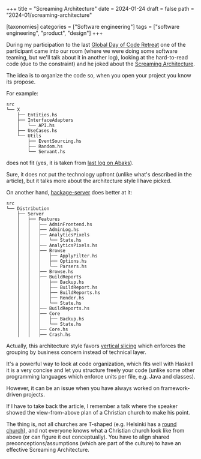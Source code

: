 +++
title = "Screaming Architecture"
date = 2024-01-24
draft = false
path = "2024-01/screaming-architecture"

[taxonomies]
categories = ["Software engineering"]
tags = ["software engineering", "product", "design"]
+++

During my participation to the last [Global Day of Code Retreat](@/blog/2023-11-05_gdcr-summary.md)
one of the participant came into our room (where we were doing some software teaming,
but we'll talk about it in another log), looking at the hard-to-read code (due
to the constraint) and he joked about the [Screaming Architecture](https://blog.cleancoder.com/uncle-bob/2011/09/30/Screaming-Architecture.html).

The idea is to organize the code so, when you open your project you know its propose.

For example:

```
src
└── X
    ├── Entities.hs
    ├── InterfaceAdapters
    │   └── API.hs
    ├── UseCases.hs
    └── Utils
        ├── EventSourcing.hs
        ├── Random.hs
        └── Servant.hs
```

does not fit (yes, it is taken from [last log on Abaks](@/blog/2023-07-02_abaks-testing-strategy.md)).

Sure, it does not put the technology upfront (unlike what's described in the article),
but it talks more about the architecture style I have picked.

On another hand, [hackage-server](https://github.com/haskell/hackage-server) does better at it:

```
src
└── Distribution
    ├── Server
    │   ├── Features
    │   │   ├── AdminFrontend.hs
    │   │   ├── AdminLog.hs
    │   │   ├── AnalyticsPixels
    │   │   │   └── State.hs
    │   │   ├── AnalyticsPixels.hs
    │   │   ├── Browse
    │   │   │   ├── ApplyFilter.hs
    │   │   │   ├── Options.hs
    │   │   │   └── Parsers.hs
    │   │   ├── Browse.hs
    │   │   ├── BuildReports
    │   │   │   ├── Backup.hs
    │   │   │   ├── BuildReport.hs
    │   │   │   ├── BuildReports.hs
    │   │   │   ├── Render.hs
    │   │   │   └── State.hs
    │   │   ├── BuildReports.hs
    │   │   ├── Core
    │   │   │   ├── Backup.hs
    │   │   │   └── State.hs
    │   │   ├── Core.hs
    │   │   ├── Crash.hs
```

Actually, this architecture style favors [vertical slicing](https://en.wikipedia.org/wiki/Vertical_slice)
which enforces the grouping by business concern instead of technical layer.

It's a powerful way to look at code organization, which fits well with Haskell
it is a very concise and let you structure freely your code (unlike some other
programming languages which enforce units per file, e.g. Java and classes).

However, it can be an issue when you have always worked on framework-driven projects.

If I have to take back the article, I remember a talk where the speaker showed
the view-from-above plan of a Christian church to make his point.

The thing is, not all churches are T-shaped (e.g. Helsinki has a [round church](https://en.wikipedia.org/wiki/Temppeliaukio_Church)),
and not everyone knows what a Christian church look like from above (or can
figure it out conceptually).
You have to align shared preconceptions/assumptions (which are part of the culture)
to have an effective Screaming Architecture.
